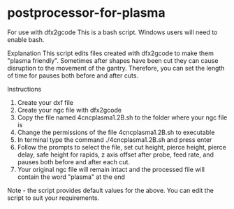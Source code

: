 # postprocessor-for-plasma
For use with dfx2gcode
This is a bash script. Windows users will need to enable bash.

Explanation
This script edits files created with dfx2gcode to make them "plasma friendly". 
Sometimes after shapes have been cut they can cause disruption to the movement of the gantry. Therefore, you can set the length of time for pauses both before and after cuts.

Instructions
1. Create your dxf file
2. Create your ngc file with dfx2gcode
3. Copy the file  named 4cncplasma1.2B.sh to the folder where your ngc file is
4. Change the permissions of the file 4cncplasma1.2B.sh to executable
5. In terminal type the command ./4cncplasma1.2B.sh and press enter
7. Follow the prompts to select the file, set cut height, pierce height, pierce delay, safe height for rapids, z axis offset after probe, feed rate, and pauses both before and after each cut.
8. Your original ngc file will remain intact and the processed file will contain the word "plasma" at the end

Note - the script provides default values for the above. You can edit the script to suit your requirements.

